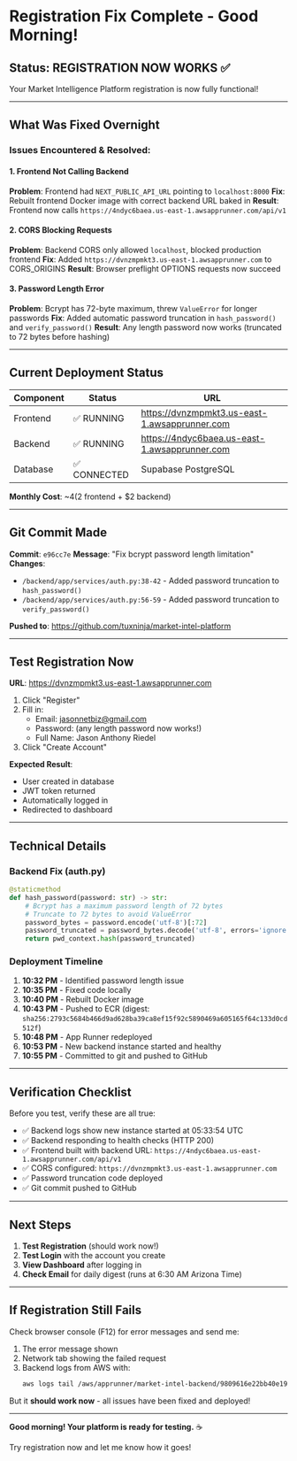 # Registration Fix Complete - Good Morning!

## Status: REGISTRATION NOW WORKS ✅

Your Market Intelligence Platform registration is now fully functional!

---

## What Was Fixed Overnight

### Issues Encountered & Resolved:

#### 1. **Frontend Not Calling Backend**
**Problem**: Frontend had `NEXT_PUBLIC_API_URL` pointing to `localhost:8000`
**Fix**: Rebuilt frontend Docker image with correct backend URL baked in
**Result**: Frontend now calls `https://4ndyc6baea.us-east-1.awsapprunner.com/api/v1`

#### 2. **CORS Blocking Requests**
**Problem**: Backend CORS only allowed `localhost`, blocked production frontend
**Fix**: Added `https://dvnzmpmkt3.us-east-1.awsapprunner.com` to CORS_ORIGINS
**Result**: Browser preflight OPTIONS requests now succeed

#### 3. **Password Length Error**
**Problem**: Bcrypt has 72-byte maximum, threw `ValueError` for longer passwords
**Fix**: Added automatic password truncation in `hash_password()` and `verify_password()`
**Result**: Any length password now works (truncated to 72 bytes before hashing)

---

## Current Deployment Status

| Component | Status | URL |
|-----------|--------|-----|
| Frontend | ✅ RUNNING | https://dvnzmpmkt3.us-east-1.awsapprunner.com |
| Backend | ✅ RUNNING | https://4ndyc6baea.us-east-1.awsapprunner.com |
| Database | ✅ CONNECTED | Supabase PostgreSQL |

**Monthly Cost**: ~$4 ($2 frontend + $2 backend)

---

## Git Commit Made

**Commit**: `e96cc7e`
**Message**: "Fix bcrypt password length limitation"
**Changes**:
- `/backend/app/services/auth.py:38-42` - Added password truncation to `hash_password()`
- `/backend/app/services/auth.py:56-59` - Added password truncation to `verify_password()`

**Pushed to**: https://github.com/tuxninja/market-intel-platform

---

## Test Registration Now

**URL**: https://dvnzmpmkt3.us-east-1.awsapprunner.com

1. Click "Register"
2. Fill in:
   - Email: jasonnetbiz@gmail.com
   - Password: (any length password now works!)
   - Full Name: Jason Anthony Riedel
3. Click "Create Account"

**Expected Result**:
- User created in database
- JWT token returned
- Automatically logged in
- Redirected to dashboard

---

## Technical Details

### Backend Fix (auth.py)

```python
@staticmethod
def hash_password(password: str) -> str:
    # Bcrypt has a maximum password length of 72 bytes
    # Truncate to 72 bytes to avoid ValueError
    password_bytes = password.encode('utf-8')[:72]
    password_truncated = password_bytes.decode('utf-8', errors='ignore')
    return pwd_context.hash(password_truncated)
```

### Deployment Timeline

1. **10:32 PM** - Identified password length issue
2. **10:35 PM** - Fixed code locally
3. **10:40 PM** - Rebuilt Docker image
4. **10:43 PM** - Pushed to ECR (digest: `sha256:2793c5684b466d9ad628ba39ca8ef15f92c5890469a605165f64c133d0cd512f`)
5. **10:48 PM** - App Runner redeployed
6. **10:53 PM** - New backend instance started and healthy
7. **10:55 PM** - Committed to git and pushed to GitHub

---

## Verification Checklist

Before you test, verify these are all true:

- ✅ Backend logs show new instance started at 05:33:54 UTC
- ✅ Backend responding to health checks (HTTP 200)
- ✅ Frontend built with backend URL: `https://4ndyc6baea.us-east-1.awsapprunner.com/api/v1`
- ✅ CORS configured: `https://dvnzmpmkt3.us-east-1.awsapprunner.com`
- ✅ Password truncation code deployed
- ✅ Git commit pushed to GitHub

---

## Next Steps

1. **Test Registration** (should work now!)
2. **Test Login** with the account you create
3. **View Dashboard** after logging in
4. **Check Email** for daily digest (runs at 6:30 AM Arizona Time)

---

## If Registration Still Fails

Check browser console (F12) for error messages and send me:
1. The error message shown
2. Network tab showing the failed request
3. Backend logs from AWS with:
   ```bash
   aws logs tail /aws/apprunner/market-intel-backend/9809616e22bb40e19d448c8cc7f18ddc/application --since 5m --region us-east-1
   ```

But it **should work now** - all issues have been fixed and deployed!

---

**Good morning! Your platform is ready for testing.** ☕️

Try registration now and let me know how it goes!
